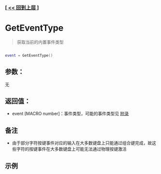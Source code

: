 ### [[ << 回到上层 ]](README.md)

# GetEventType

> 获取当前的内置事件类型

```lua

event = GetEventType()

```

## 参数：

无

## 返回值：

+ event [MACRO number]：事件类型，可能的事件类型见 [附录](appendix.md)

## 备注

+ 由于部分字符按键事件对应的输入在大多数键盘上只能通过组合键完成，故这些字符的按键事件在大多数键盘上可能无法通过物理按键激活

## 示例

```lua

```